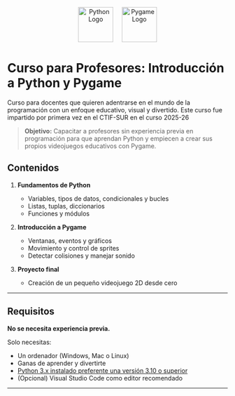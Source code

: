 <p align="center">
  <img src="https://www.python.org/static/community_logos/python-logo.png" alt="Python Logo" height="80">
  &nbsp;&nbsp;&nbsp;
  <img src="https://www.pygame.org/ftp/pygame-head-party.png" alt="Pygame Logo" height="80">
</p>

# Curso para Profesores: Introducción a Python y Pygame

Curso para docentes que quieren adentrarse en el mundo de la programación con un enfoque educativo, visual y divertido.
Este curso fue impartido por primera vez en el CTIF-SUR en el curso 2025-26

> **Objetivo:** Capacitar a profesores sin experiencia previa en programación para que aprendan Python y empiecen a crear sus propios videojuegos educativos con Pygame.

## Contenidos

1. **Fundamentos de Python**

   - Variables, tipos de datos, condicionales y bucles
   - Listas, tuplas, diccionarios
   - Funciones y módulos

2. **Introducción a Pygame**

   - Ventanas, eventos y gráficos
   - Movimiento y control de sprites
   - Detectar colisiones y manejar sonido

3. **Proyecto final**
   - Creación de un pequeño videojuego 2D desde cero

---

## Requisitos

**No se necesita experiencia previa.**

Solo necesitas:

- Un ordenador (Windows, Mac o Linux)
- Ganas de aprender y divertirte
- [Python 3.x instalado preferente una versión 3.10 o superior](https://www.python.org/downloads/)
- (Opcional) Visual Studio Code como editor recomendado

---
